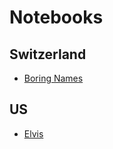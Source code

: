 # Notebooks

## Switzerland

- [Boring Names](https://tschm.github.io/babynames/marimo/boring.html)

## US

- [Elvis](https://tschm.github.io/babynames/marimo/elvis.html)
